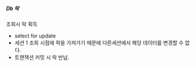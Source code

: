 
##### Db 락
조회시 락 획득
- select for update
- 세션 1 조회 시점에 락을 가져가기 때문에 다른세션에서 해당 데이터를 변경할 수 없다. 
- 트랜잭션 커밋 시 락 반납.
  
  